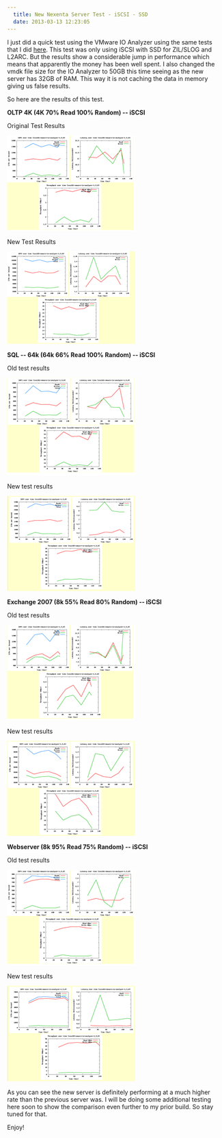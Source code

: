 ```yaml
---
  title: New Nexenta Server Test - iSCSI - SSD
  date: 2013-03-13 12:23:05
---
```


I just did a quick test using the VMware IO Analyzer using the same
tests that I did [here](http://everythingshouldbevirtual.com/nexenta-performance-testing-no-ssdssd "http\://everythingshouldbevirtual.com/nexenta-performance-testing-no-ssdssd").
This test was only using iSCSI with SSD for ZIL/SLOG and L2ARC. But the
results show a considerable jump in performance which means that
apparently the money has been well spent. I also changed the vmdk file
size for the IO Analyzer to 50GB this time seeing as the new server has
32GB of RAM. This way it is not caching the data in memory giving us
false results.

So here are the results of this test.

**OLTP 4K (4K 70% Read 100% Random) -- iSCSI**

Original Test Results

![OLTP_4K-Old](../../assets/OLTP_4K-Old-300x223.png)

New Test Results

![OLTP_4K-New](../../assets/OLTP_4K-New-300x216.png)

**SQL -- 64k (64k 66% Read 100% Random) -- iSCSI**

Old test results

![SQL_64K-Old](../../assets/SQL_64K-Old-300x228.png)

New test results

![SQL_64K-New](../../assets/SQL_64K-New-300x222.png)

**Exchange 2007 (8k 55% Read 80% Random) -- iSCSI**

Old test results

![Exchange_2007-Old](../../assets/Exchange_2007-Old-300x223.png)

New test results

![Exchange_2007-New](../../assets/Exchange_2007-New-300x222.png)

**Webserver (8k 95% Read 75% Random) -- iSCSI**

Old test results

![WebServer_8K-Old](../../assets/WebServer_8K-Old-300x223.png)

New test results

![WebServer_8K-New](../../assets/WebServer_8K-New-300x223.png)

As you can see the new server is definitely performing at a much higher
rate than the previous server was. I will be doing some additional
testing here soon to show the comparison even further to my prior build.
So stay tuned for that.

Enjoy!
